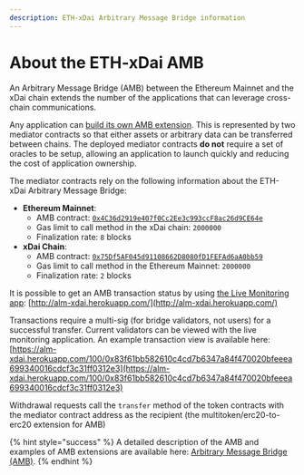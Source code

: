 ```yaml
---
description: ETH-xDai Arbitrary Message Bridge information
---
```


# About the ETH-xDai AMB

An Arbitrary Message Bridge \(AMB\) between the Ethereum Mainnet and the xDai chain extends the number of the applications that can leverage cross-chain communications.

Any application can [build its own AMB extension](https://docs.tokenbridge.net/amb-bridge/how-to-develop-xchain-apps-by-amb). This is represented by two mediator contracts so that either assets or arbitrary data can be transferred between chains. The deployed mediator contracts **do not** require a set of oracles to be setup, allowing an application to launch quickly and reducing the cost of application ownership.

The mediator contracts rely on the following information about the ETH-xDai Arbitrary Message Bridge:

* **Ethereum Mainnet**:
  * AMB contract: [`0x4C36d2919e407f0Cc2Ee3c993ccF8ac26d9CE64e`](https://etherscan.io/address/0x4C36d2919e407f0Cc2Ee3c993ccF8ac26d9CE64e)
  * Gas limit to call method in the xDai chain: `2000000`
  * Finalization rate: `8` blocks
* **xDai Chain**:
  * AMB contract: [`0x75Df5AF045d91108662D8080fD1FEFAd6aA0bb59`](https://blockscout.com/poa/xdai/address/0x75df5af045d91108662d8080fd1fefad6aa0bb59/transactions)
  * Gas limit to call method in the Ethereum Mainnet: `2000000`
  * Finalization rate: `2` blocks

It is possible to get an AMB transaction status by using [the Live Monitoring app](https://docs.tokenbridge.net/about-tokenbridge/components/amb-live-monitoring-application): [http://alm-xdai.herokuapp.com/](http://alm-xdai.herokuapp.com/)

Transactions require a multi-sig \(for bridge validators, not users\) for a successful transfer. Current validators can be viewed with the live monitoring application. An example transaction view is available here:  [https://alm-xdai.herokuapp.com/100/0x83f61bb582610c4cd7b6347a84f470020bfeeea699340016cdcf3c31ff0312e3](https://alm-xdai.herokuapp.com/100/0x83f61bb582610c4cd7b6347a84f470020bfeeea699340016cdcf3c31ff0312e3)

Withdrawal requests call the `transfer` method of the token contracts with the mediator contract address as the recipient \(the multitoken/erc20-to-erc20 extension for AMB\)

{% hint style="success" %}
A detailed description of the AMB and examples of AMB extensions are available here: [Arbitrary Message Bridge \(AMB\)](https://docs.tokenbridge.net/amb-bridge/about-amb-bridge).
{% endhint %}


